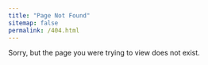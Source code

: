 ```yaml
---
title: "Page Not Found"
sitemap: false
permalink: /404.html
---
```



Sorry, but the page you were trying to view does not exist.
